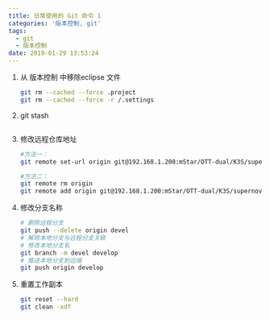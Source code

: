 ```yaml
---
title: 日常使用的 Git 命令 1
categories: '版本控制, git'
tags:
  - git
  - 版本控制
date: 2019-01-29 13:53:24
---
```



1. 从 版本控制 中移除eclipse 文件
    ```bash
    git rm --cached --force .project
    git rm --cached --force -r /.settings
    ```
3. git stash
    ```bash
    ```
4. 修改远程仓库地址
    ```bash
    #方法一：
    git remote set-url origin git@192.168.1.200:mStar/OTT-dual/K3S/supernova

    #方法二：
    git remote rm origin
    git remote add origin git@192.168.1.200:mStar/OTT-dual/K3S/supernova
    ```
5. 修改分支名称
    ```bash
    # 删除远程分支
    git push --delete origin devel
    # 解除本地分支与远程分支关联
    # 修改本地分支名
    git branch -m devel develop
    # 推送本地分支到远端
    git push origin develop
    ```
6. 重置工作副本
    ```bash
    git reset --hard
    git clean -xdf
    ```
